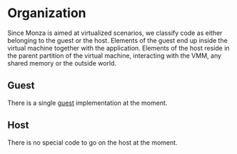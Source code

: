 # Organization

Since Monza is aimed at virtualized scenarios, we classify code as either belonging to the guest or the host.
Elements of the guest end up inside the virtual machine together with the application.
Elements of the host reside in the parent partition of the virtual machine, interacting with the VMM, any shared memory or the outside world.

## Guest
There is a single [guest](./guest.md) implementation at the moment.

## Host
There is no special code to go on the host at the moment.
